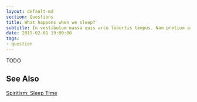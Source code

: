 ```yaml
---
layout: default-md
section: Questions
title: What happens when we sleep?
subtitle: In vestibulum massa quis arcu lobortis tempus. Nam pretium arcu in odio vulputate luctus.
date: 2019-02-01 19:00:00
tags: 
- question
---
```


TODO


## See Also
[Spiritism: Sleep Time](/spiritism/reincarnation/sleep)